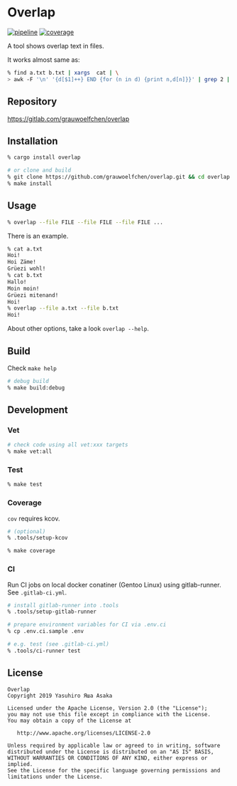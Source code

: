 # Overlap

[![pipeline](
https://gitlab.com/grauwoelfchen/overlap/badges/master/pipeline.svg)](
https://gitlab.com/grauwoelfchen/overlap/commits/master) [![coverage](
https://gitlab.com/grauwoelfchen/overlap/badges/master/coverage.svg)](
https://gitlab.com/grauwoelfchen/overlap/commits/master)

A tool shows overlap text in files.

It works almost same as:

```zsh
% find a.txt b.txt | xargs  cat | \
> awk -F '\n' '{d[$1]++} END {for (n in d) {print n,d[n]}}' | grep 2 | cut -d ' ' -f 1
```


## Repository

https://gitlab.com/grauwoelfchen/overlap


## Installation

```zsh
% cargo install overlap

# or clone and build
% git clone https://github.com/grauwoelfchen/overlap.git && cd overlap
% make install
```


## Usage

```zsh
% overlap --file FILE --file FILE --file FILE ...
```

There is an example.

```zsh
% cat a.txt
Hoi!
Hoi Zäme!
Grüezi wohl!
% cat b.txt
Hallo!
Moin moin!
Grüezi mitenand!
Hoi!
% overlap --file a.txt --file b.txt
Hoi!
```

About other options, take a look `overlap --help`.


## Build

Check `make help`

```zsh
# debug build
% make build:debug
```


## Development

### Vet

```zsh
# check code using all vet:xxx targets
% make vet:all
```

### Test

```zsh
% make test
```

### Coverage

`cov` requires kcov.


```zsh
# (optional)
% .tools/setup-kcov

% make coverage
```

### CI

Run CI jobs on local docker conatiner (Gentoo Linux) using gitlab-runner.  
See `.gitlab-ci.yml`.


```zsh
# install gitlab-runner into .tools
% .tools/setup-gitlab-runner

# prepare environment variables for CI via .env.ci
% cp .env.ci.sample .env

# e.g. test (see .gitlab-ci.yml)
% .tools/ci-runner test
```


## License

```text
Overlap
Copyright 2019 Yasuhiro Яша Asaka

Licensed under the Apache License, Version 2.0 (the "License");
you may not use this file except in compliance with the License.
You may obtain a copy of the License at

   http://www.apache.org/licenses/LICENSE-2.0

Unless required by applicable law or agreed to in writing, software
distributed under the License is distributed on an "AS IS" BASIS,
WITHOUT WARRANTIES OR CONDITIONS OF ANY KIND, either express or implied.
See the License for the specific language governing permissions and
limitations under the License.
```
